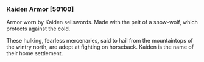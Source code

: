 ### Kaiden Armor [50100]

Armor worn by Kaiden sellswords. Made with the pelt of a snow-wolf, which protects against the cold.

These hulking, fearless mercenaries, said to hail from the mountaintops of the wintry north, are adept at fighting on horseback. Kaiden is the name of their home settlement.